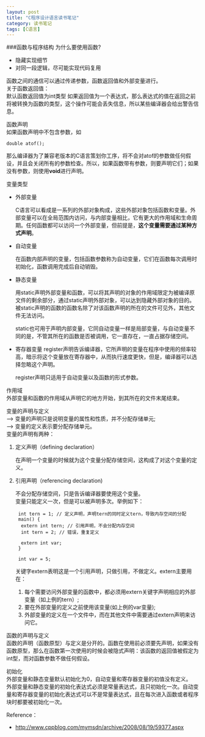 ```yaml
---
layout: post
title: "C程序设计语言读书笔记"
category: 读书笔记
tags: [C语言]
---
```


###函数与程序结构
为什么要使用函数?

* 隐藏实现细节
* 对同一段逻辑，尽可能实现代码复用

函数之间的通信可以通过传递参数，函数返回值和外部变量进行。  
关于函数返回值：  
默认函数返回值为int类型
如果返回值为一个表达式，那么表达式的值在返回之前将被转换为函数的类型，这个操作可能会丢失信息，所以某些编译器会给出警告信息。  

函数声明  
如果函数声明中不包含参数，如

    double atof();

那么编译器为了兼容老版本的C语言策划你工序，将不会对atof的参数做任何假设，并且会关闭所有的参数检查。所以，如果函数带有参数，则要声明它们；如果没有参数，则使用**void**进行声明。  

变量类型  

* 外部变量

    C语言可以看成是一系列的外部对象构成，这些外部对象包括函数和变量。外部变量可以在全局范围内访问，与内部变量相比，它有更大的作用域和生命周期。任何函数都可以访问一个外部变量，但前提是，**这个变量需要通过某种方式声明**。
* 自动变量

    在函数内部声明的变量，包括函数参数称为自动变量，它们在函数每次调用时初始化，函数调用完成后自动销毁。
* 静态变量

   用static声明外部变量和函数，可以将其声明的对象的作用域限定为被编译原文件的剩余部分，通过static声明外部对象，可以达到隐藏外部对象的目的。被static声明的函数的函数名除了对该函数声明的所在的文件可见外，其他文件无法访问。

   static也可用于声明内部变量，它同自动变量一样是局部变量，与自动变量不同的是，不管其所在的函数是否被调用，它一直存在，一直占据存储空间。
* 寄存器变量
    register声明告诉编译器，它所声明的变量在程序中使用的频率较高，暗示将这个变量放在寄存器中，从而执行速度更快，但是，编译器可以选择忽略这个声明。

    register声明只适用于自动变量以及函数的形式参数。

作用域  
外部变量和函数的作用域从声明它的地方开始，到其所在的文件末尾结束。

变量的声明与定义  
--> 变量的声明只是说明变量的属性和性质，并不分配存储单元;  
--> 变量的定义表示要分配存储单元。  
变量的声明有两种：  

1. 定义声明（defining declaration）

    在声明一个变量的时候就为这个变量分配存储空间，这构成了对这个变量的定义。
2. 引用声明（referencing declaration)

    不会分配存储空间，只是告诉编译器要使用这个变量。  
    变量只能定义一次，但是可以被声明多次。举例如下：

        int tern = 1; // 定义声明，声明tern的同时定义tern，导致内存空间的分配
        main() {
         extern int tern; // 引用声明，不会分配内存空间
         int tern = 2; // 错误，重复定义

         extern int var;
        }

        int var = 5;
    关键字extern表明这是一个引用声明，只做引用，不做定义。extern主要用在：  
    
    1. 每个需要访问外部变量的函数中，都必须用extern关键字声明相应的外部变量（如上例的tern）;
    1. 要在外部变量的定义之前使用该变量(如上例的var变量);
    1. 外部变量的定义在一个文件中，而在其他文件中需要通过extern声明来访问它。

函数的声明与定义  
函数的声明（函数原型）与定义是分开的。函数在使用前必须要先声明，如果没有函数原型，那么在函数第一次使用的时候会被隐式声明：该函数的返回值被假定为int型，而对函数参数不做任何假设。

初始化  
外部变量和静态变量默认初始化为0，自动变量和寄存器变量的初值没有定义。  
外部变量和静态变量的初始化表达式必须是常量表达式，且只初始化一次。自动变量和寄存器变量的初始化表达式可以不是常量表达式，且在每次进入函数或者程序块时都要被初始化一次。  

Reference：

* <http://www.cppblog.com/mymsdn/archive/2008/08/19/59377.aspx>
